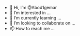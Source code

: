 - 👋 Hi, I’m @Abod1gemar
- 👀 I’m interested in ...
- 🌱 I’m currently learning ...
- 💞️ I’m looking to collaborate on ...
- 📫 How to reach me ...

<!---
Abod1gemar/Abod1gemar is a ✨ special ✨ repository because its `README.md` (this file) appears on your GitHub profile.
You can click the Preview link to take a look at your changes.
--->
